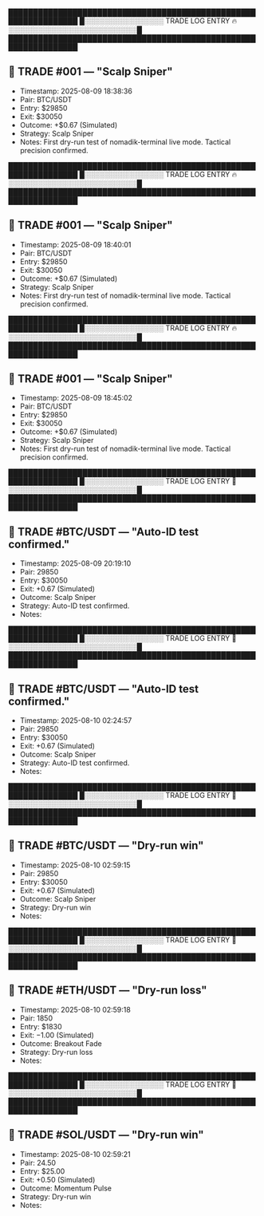 ████████████████████████████████████████████████████████████████
█░░░░░░░░░░░░░░░░ TRADE LOG ENTRY 🔥 ░░░░░░░░░░░░░░░░░░░░░░░░░░█
████████████████████████████████████████████████████████████████

## 🧪 TRADE #001 — "Scalp Sniper"
- Timestamp: 2025-08-09 18:38:36
- Pair: BTC/USDT
- Entry: $29850
- Exit: $30050
- Outcome: +$0.67 (Simulated)
- Strategy: Scalp Sniper
- Notes: First dry-run test of nomadik-terminal live mode. Tactical precision confirmed.


████████████████████████████████████████████████████████████████
█░░░░░░░░░░░░░░░░ TRADE LOG ENTRY 🔥 ░░░░░░░░░░░░░░░░░░░░░░░░░░█
████████████████████████████████████████████████████████████████

## 🧪 TRADE #001 — "Scalp Sniper"
- Timestamp: 2025-08-09 18:40:01
- Pair: BTC/USDT
- Entry: $29850
- Exit: $30050
- Outcome: +$0.67 (Simulated)
- Strategy: Scalp Sniper
- Notes: First dry-run test of nomadik-terminal live mode. Tactical precision confirmed.


████████████████████████████████████████████████████████████████
█░░░░░░░░░░░░░░░░ TRADE LOG ENTRY 🔥 ░░░░░░░░░░░░░░░░░░░░░░░░░░█
████████████████████████████████████████████████████████████████

## 🧪 TRADE #001 — "Scalp Sniper"
- Timestamp: 2025-08-09 18:45:02
- Pair: BTC/USDT
- Entry: $29850
- Exit: $30050
- Outcome: +$0.67 (Simulated)
- Strategy: Scalp Sniper
- Notes: First dry-run test of nomadik-terminal live mode. Tactical precision confirmed.


████████████████████████████████████████████████████████████████
█░░░░░░░░░░░░░░░░ TRADE LOG ENTRY 🧪 ░░░░░░░░░░░░░░░░░░░░░░░░░░█
████████████████████████████████████████████████████████████████

## 🧪 TRADE #BTC/USDT — "Auto-ID test confirmed."
- Timestamp: 2025-08-09 20:19:10
- Pair: 29850
- Entry: $30050
- Exit: $+$0.67 (Simulated)
- Outcome: Scalp Sniper
- Strategy: Auto-ID test confirmed.
- Notes: 

████████████████████████████████████████████████████████████████
█░░░░░░░░░░░░░░░░ TRADE LOG ENTRY 🧪 ░░░░░░░░░░░░░░░░░░░░░░░░░░█
████████████████████████████████████████████████████████████████

## 🧪 TRADE #BTC/USDT — "Auto-ID test confirmed."
- Timestamp: 2025-08-10 02:24:57
- Pair: 29850
- Entry: $30050
- Exit: $+$0.67 (Simulated)
- Outcome: Scalp Sniper
- Strategy: Auto-ID test confirmed.
- Notes: 

████████████████████████████████████████████████████████████████
█░░░░░░░░░░░░░░░░ TRADE LOG ENTRY 🧪 ░░░░░░░░░░░░░░░░░░░░░░░░░░█
████████████████████████████████████████████████████████████████

## 🧪 TRADE #BTC/USDT — "Dry-run win"
- Timestamp: 2025-08-10 02:59:15
- Pair: 29850
- Entry: $30050
- Exit: $+$0.67 (Simulated)
- Outcome: Scalp Sniper
- Strategy: Dry-run win
- Notes: 

████████████████████████████████████████████████████████████████
█░░░░░░░░░░░░░░░░ TRADE LOG ENTRY 🧪 ░░░░░░░░░░░░░░░░░░░░░░░░░░█
████████████████████████████████████████████████████████████████

## 🧪 TRADE #ETH/USDT — "Dry-run loss"
- Timestamp: 2025-08-10 02:59:18
- Pair: 1850
- Entry: $1830
- Exit: $-$1.00 (Simulated)
- Outcome: Breakout Fade
- Strategy: Dry-run loss
- Notes: 

████████████████████████████████████████████████████████████████
█░░░░░░░░░░░░░░░░ TRADE LOG ENTRY 🧪 ░░░░░░░░░░░░░░░░░░░░░░░░░░█
████████████████████████████████████████████████████████████████

## 🧪 TRADE #SOL/USDT — "Dry-run win"
- Timestamp: 2025-08-10 02:59:21
- Pair: 24.50
- Entry: $25.00
- Exit: $+$0.50 (Simulated)
- Outcome: Momentum Pulse
- Strategy: Dry-run win
- Notes: 

